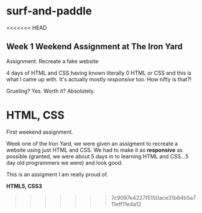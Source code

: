 # surf-and-paddle

<<<<<<< HEAD
## Week 1 Weekend Assignment at The Iron Yard

Assignment: Recreate a fake website

4 days of HTML and CSS having known literally 0 HTML or CSS and this is what I
came up with. It's actually mostly *responsive* too. How nifty is that?!

Grueling? Yes.
Worth it? Absolutely.

**HTML, CSS**
=======

First weekend assignment.

Week one of the Iron Yard, we were given an assigment to recreate a website using just HTML and CSS. We had to make it as **responsive** as possible (granted, we were about 5 days in to learning HTML and CSS...5 day old programmers we were) and look good. 

This is an assigment I am really proud of. 

**HTML5, CSS3**
>>>>>>> 7c9097e4227f5150ace31b64b5a711eff11e4a12
